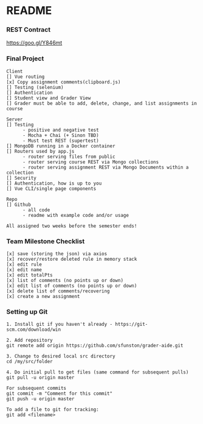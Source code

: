 # README #

### REST Contract ###
https://goo.gl/Y846mt

### Final Project ###
    Client
    [] Vue routing
    [x] Copy assignment comments(clipboard.js)
    [] Testing (selenium)
    [] Authentication
    [] Student view and Grader View
    [] Grader must be able to add, delete, change, and list assignments in course
    
    Server
    [] Testing
          - positive and negative test
          - Mocha + Chai (+ Sinon TBD)
          - Must test REST (supertest)
    [] MongoDB running in a Docker container
    [] Routers used by app.js
          - router serving files from public
          - router serving course REST via Mongo collections
          - router serving assignment REST via Mongo Documents within a collection
    [] Security
    [] Authentication, how is up to you
    [] Vue CLI/single page components

    Repo
    [] Github
          - all code
          - readme with example code and/or usage

    All assigned two weeks before the semester ends!

### Team Milestone Checklist ###

    [x] save (storing the json) via axios
    [x] recover/restore deleted rule in memory stack
    [x] edit rule
    [x] edit name
    [x] edit totalPts
    [x] list of comments (no points up or down)
    [x] edit list of comments (no points up or down)
    [x] delete list of comments/recovering
    [x] create a new assignment

### Setting up Git ###
    1. Install git if you haven't already - https://git-scm.com/download/win

    2. Add repository
    git remote add origin https://github.com/sfunston/grader-aide.git

    3. Change to desired local src directory
    cd /my/src/folder

    4. Do initial pull to get files (same command for subsequent pulls)
    git pull -u origin master

    For subsequent commits
    git commit -m "Comment for this commit"
    git push -u origin master
    
    To add a file to git for tracking:
    git add <filename>
